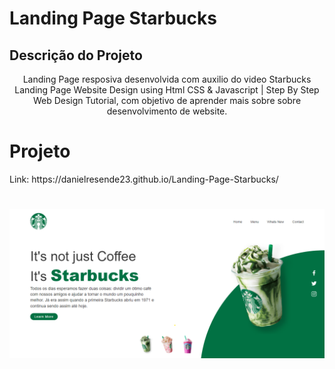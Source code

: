 # Landing Page Starbucks
## Descrição do Projeto
<p align="center">Landing Page resposiva desenvolvida com auxilio do video Starbucks Landing Page Website Design using Html CSS & Javascript | Step By Step Web Design Tutorial, com objetivo de aprender mais sobre sobre desenvolvimento de website. </p>



# Projeto 
<p> Link: https://danielresende23.github.io/Landing-Page-Starbucks/ </p>

<h1 align="center">
  <img alt="Starbucks" title="#Starbucks" src="./images/Landing Page .png" />
</h1>
